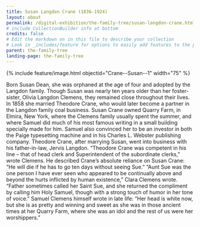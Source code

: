 ```yaml
---
title: Susan Langdon Crane (1836-1924)
layout: about
permalink: /digital-exhibition/the-family-tree/susan-langdon-crane.html
# include CollectionBuilder info at bottom
credits: false
# Edit the markdown on in this file to describe your collection
# Look in _includes/feature for options to easily add features to the page
parent: the-family-tree
landing-page: the-family-tree
---
```


{% include feature/image.html objectid="Crane--Susan--1" width="75" %}

Born Susan Dean, she was orphaned at the age of four and adopted by the Langdon family. Though Susan was nearly ten years older than her foster-sister, Olivia Langdon Clemens, they remained close throughout their lives. In 1858 she married Theodore Crane, who would later become a partner in the Langdon family coal business. Susan Crane owned Quarry Farm, in Elmira, New York, where the Clemens family usually spent the summer, and where Samuel did much of his most famous writing in a small building specially made for him. Samuel also convinced her to be an investor in both the Paige typesetting machine and in his Charles L. Webster publishing company.
 Theodore Crane, after marrying Susan, went into business with his father-in-law, Jervis Langdon. “Theodore Crane was competent in his line – that of head clerk and Superintendent of the subordinate clerks,” wrote Clemens. He described Crane’s absolute reliance on Susan Crane: “He will die if he has to go ten days without seeing Sue.”
  “Aunt Sue was the one person I have ever seen who appeared to be continually above and beyond the hurts inflicted by human existence,” Clara Clemens wrote. “Father sometimes called her Saint Sue, and she returned the compliment by calling him Holy Samuel, though with a strong touch of humor in her tone of voice.” Samuel Clemens himself wrote in late life: “Her head is white now, but she is as pretty and winning and sweet as she was in those ancient times at her Quarry Farm, where she was an idol and the rest of us were her worshippers.”
